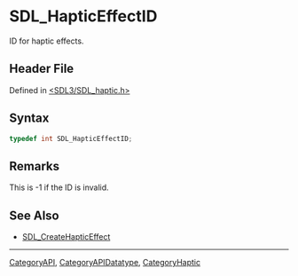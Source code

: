 # SDL_HapticEffectID

ID for haptic effects.

## Header File

Defined in [<SDL3/SDL_haptic.h>](https://github.com/libsdl-org/SDL/blob/main/include/SDL3/SDL_haptic.h)

## Syntax

```c
typedef int SDL_HapticEffectID;
```

## Remarks

This is -1 if the ID is invalid.

## See Also

- [SDL_CreateHapticEffect](SDL_CreateHapticEffect)

----
[CategoryAPI](CategoryAPI), [CategoryAPIDatatype](CategoryAPIDatatype), [CategoryHaptic](CategoryHaptic)

